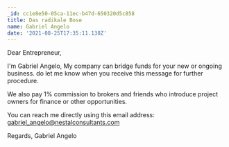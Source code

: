 ```yaml
---
_id: cc1e8e50-05ca-11ec-b47d-650320d5c858
title: Das radikale Bose
name: Gabriel Angelo
date: '2021-08-25T17:35:11.138Z'
---
```

Dear Entrepreneur, 
 
I'm Gabriel Angelo, My company can bridge funds for your new or ongoing business. do let me know when you receive this message for further procedure. 
 
We also pay 1% commission to brokers and friends who introduce project owners for finance or other opportunities. 
 
You can reach me directly using this email address: gabriel_angelo@nestalconsultants.com 
 
Regards, 
Gabriel Angelo
